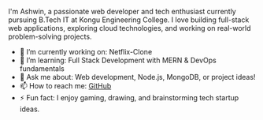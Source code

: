 I'm Ashwin, a passionate web developer and tech enthusiast currently pursuing B.Tech IT at Kongu Engineering College. I love building full-stack web applications, exploring cloud technologies, and working on real-world problem-solving projects.

- 🔭 I’m currently working on: Netflix-Clone
- 🌱 I’m learning: Full Stack Development with MERN & DevOps fundamentals
- 💬 Ask me about: Web development, Node.js, MongoDB, or project ideas!
- 📫 How to reach me: [GitHub](https://github.com/Ashwin-J01)
- ⚡ Fun fact: I enjoy gaming, drawing, and brainstorming tech startup ideas.
